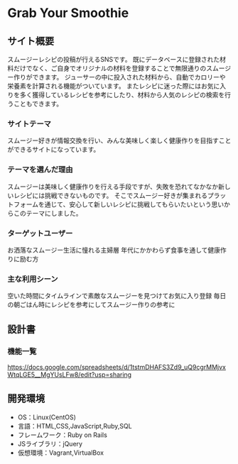 # Grab Your Smoothie

## サイト概要
スムージーレシピの投稿が行えるSNSです。
既にデータベースに登録された材料だけでなく、ご自身でオリジナルの材料を登録することで無限通りのスムージー作りができます。
ジューサーの中に投入された材料から、自動でカロリーや栄養素を計算される機能がついています。
またレシピに迷った際にはお気に入りを多く獲得しているレシピを参考にしたり、材料から人気のレシピの検索を行うこともできます。

### サイトテーマ
スムージー好きが情報交換を行い、みんな美味しく楽しく健康作りを目指すことができるサイトになっています。

### テーマを選んだ理由
スムージーは美味しく健康作りを行える手段ですが、失敗を恐れてなかなか新しいレシピには挑戦できないものです。
そこでスムージー好きが集まれるプラットフォームを通じて、安心して新しいレシピに挑戦してもらいたいという思いからこのテーマにしました。

### ターゲットユーザー
お洒落なスムージー生活に憧れる主婦層
年代にかかわらず食事を通して健康作りに励む方

### 主な利用シーン
空いた時間にタイムラインで素敵なスムージーを見つけてお気に入り登録
毎日の朝ごはん時にレシピを参考にしてスムージー作りの参考に

## 設計書

### 機能一覧
https://docs.google.com/spreadsheets/d/1tstmDHAFS3Zd9_uQ9cgrMMjvxWtqLGE5__MgYUsLFw8/edit?usp=sharing

## 開発環境
- OS：Linux(CentOS)
- 言語：HTML,CSS,JavaScript,Ruby,SQL
- フレームワーク：Ruby on Rails
- JSライブラリ：jQuery
- 仮想環境：Vagrant,VirtualBox